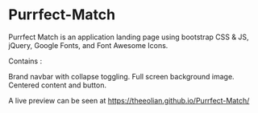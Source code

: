 # Purrfect-Match

Purrfect Match is an application landing page using bootstrap CSS & JS, jQuery, Google Fonts, and Font Awesome Icons.

Contains :

Brand navbar with collapse toggling.
Full screen background image.
Centered content and button.


A live preview can be seen at https://theeolian.github.io/Purrfect-Match/
